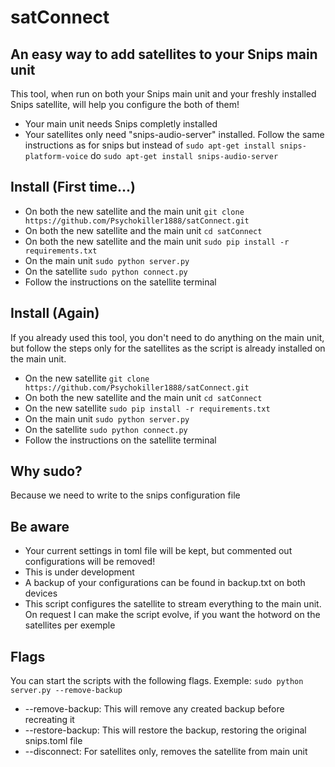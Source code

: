 # satConnect

## An easy way to add satellites to your Snips main unit

This tool, when run on both your Snips main unit and your freshly installed Snips satellite, will help you configure the both of them!

* Your main unit needs Snips completly installed
* Your satellites only need "snips-audio-server" installed. Follow the same instructions as for snips but instead of ```sudo apt-get install snips-platform-voice``` do ```sudo apt-get install snips-audio-server```

## Install (First time...)

* On both the new satellite and the main unit ```git clone https://github.com/Psychokiller1888/satConnect.git```
* On both the new satellite and the main unit ```cd satConnect```
* On both the new satellite and the main unit ```sudo pip install -r requirements.txt```
* On the main unit ```sudo python server.py```
* On the satellite ```sudo python connect.py```
* Follow the instructions on the satellite terminal

## Install (Again)

If you already used this tool, you don't need to do anything on the main unit, but follow the steps only for the satellites as the script is already installed on the main unit. 

* On the new satellite ```git clone https://github.com/Psychokiller1888/satConnect.git```
* On both the new satellite and the main unit ```cd satConnect```
* On the new satellite ```sudo pip install -r requirements.txt```
* On the main unit ```sudo python server.py```
* On the satellite ```sudo python connect.py```
* Follow the instructions on the satellite terminal

## Why sudo?

Because we need to write to the snips configuration file

## Be aware

* Your current settings in toml file will be kept, but commented out configurations will be removed!
* This is under development
* A backup of your configurations can be found in backup.txt on both devices
* This script configures the satellite to stream everything to the main unit. On request I can make the script evolve, if you want the hotword on the satellites per exemple

## Flags
You can start the scripts with the following flags. Exemple: ```sudo python server.py --remove-backup```
* --remove-backup: This will remove any created backup before recreating it
* --restore-backup: This will restore the backup, restoring the original snips.toml file
* --disconnect: For satellites only, removes the satellite from main unit
